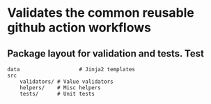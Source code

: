 # Validates the common reusable github action workflows


## Package layout for validation and tests. Test

```
data                   # Jinja2 templates
src
    validators/ # Value validators
    helpers/    # Misc helpers
    tests/      # Unit tests
```

